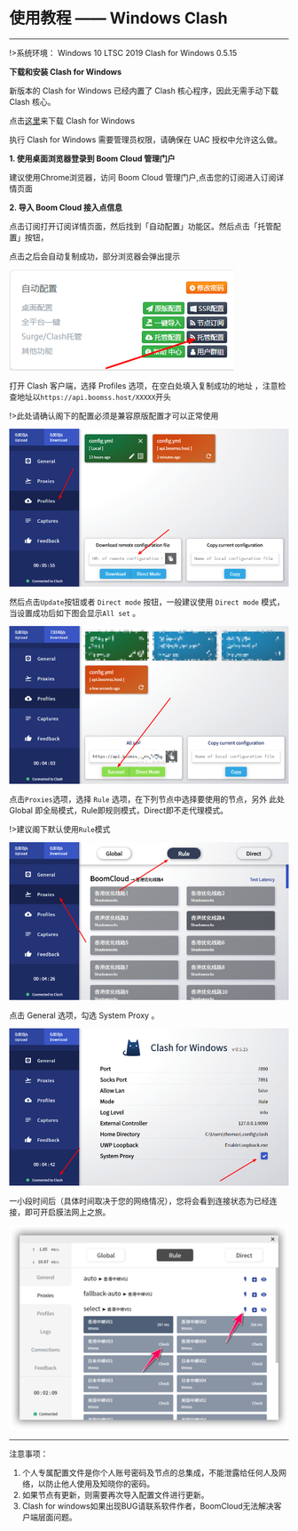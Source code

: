 # 使用教程 —— Windows Clash
- - -

!>系统环境： Windows 10 LTSC 2019  Clash for Windows 0.5.15

**下载和安装 Clash for Windows**

新版本的 Clash for Windows 已经内置了 Clash 核心程序，因此无需手动下载 Clash 核心。

点击[这里](https://github.com/Fndroid/clash_for_windows_pkg/releases/)来下载 Clash for  Windows

执行 Clash for Windows 需要管理员权限，请确保在 UAC 授权中允许这么做。

**1. 使用桌面浏览器登录到 Boom Cloud 管理门户**

建议使用Chrome浏览器，访问 Boom Cloud 管理门户,点击您的订阅进入订阅详情页面



**2. 导入 Boom Cloud 接入点信息**

点击订阅打开订阅详情页面，然后找到「自动配置」功能区。然后点击「托管配置」按钮，


点击之后会自动复制成功，部分浏览器会弹出提示

![](../img/clashwin/00.png)



打开 Clash 客户端，选择 Profiles 选项，在空白处填入复制成功的地址 ，注意检查地址以`https://api.boomss.host/XXXXX`开头

!>此处请确认阁下的配置必须是兼容原版配置才可以正常使用 

![](../img/clashwin/01.png)  

然后点击`Update`按钮或者 `Direct mode` 按钮，一般建议使用  `Direct mode` 模式，当设置成功后如下图会显示`All set` 。	

![](../img/clashwin/02.png)

点击`Proxies`选项，选择 `Rule` 选项，在下列节点中选择要使用的节点，另外 此处 Global 即全局模式，Rule即规则模式，Direct即不走代理模式。

!>建议阁下默认使用`Rule`模式 

![](../img/clashwin/03.png)

点击 General 选项，勾选 System Proxy 。

![](../img/clashwin/04.png)

一小段时间后（具体时间取决于您的网络情况），您将会看到连接状态为已经连接，即可开启膜法网上之旅。

![](../img/clashwin/05.png)


- - -
注意事项：  
1. 个人专属配置文件是你个人账号密码及节点的总集成，不能泄露给任何人及网络，以防止他人使用及知晓你的密码。  
2. 如果节点有更新，则需要再次导入配置文件进行更新。  
3. Clash for windows如果出现BUG请联系软件作者，BoomCloud无法解决客户端层面问题。